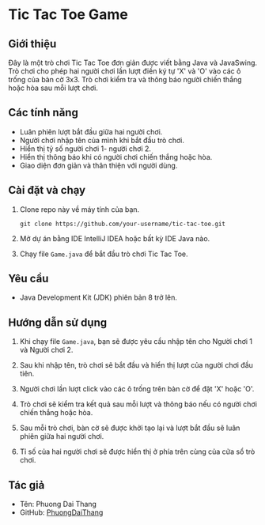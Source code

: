 # Tic Tac Toe Game


## Giới thiệu

Đây là một trò chơi Tic Tac Toe đơn giản được viết bằng Java và JavaSwing. Trò chơi cho phép hai người chơi lần lượt điền ký tự 'X' và 'O' vào các ô trống của bàn cờ 3x3. Trò chơi kiểm tra và thông báo người chiến thắng hoặc hòa sau mỗi lượt chơi.

## Các tính năng

- Luân phiên lượt bắt đầu giữa hai người chơi.
- Người chơi nhập tên của mình khi bắt đầu trò chơi.
- Hiển thị tỷ số người chơi 1- người chơi 2.
- Hiển thị thông báo khi có người chơi chiến thắng hoặc hòa.
- Giao diện đơn giản và thân thiện với người dùng.

## Cài đặt và chạy

1. Clone repo này về máy tính của bạn.

    ```
    git clone https://github.com/your-username/tic-tac-toe.git
    ```

2. Mở dự án bằng IDE IntelliJ IDEA hoặc bất kỳ IDE Java nào.

3. Chạy file `Game.java` để bắt đầu trò chơi Tic Tac Toe.

## Yêu cầu

- Java Development Kit (JDK) phiên bản 8 trở lên.

## Hướng dẫn sử dụng

1. Khi chạy file `Game.java`, bạn sẽ được yêu cầu nhập tên cho Người chơi 1 và Người chơi 2.

2. Sau khi nhập tên, trò chơi sẽ bắt đầu và hiển thị lượt của người chơi đầu tiên.

3. Người chơi lần lượt click vào các ô trống trên bàn cờ để đặt 'X' hoặc 'O'.

4. Trò chơi sẽ kiểm tra kết quả sau mỗi lượt và thông báo nếu có người chơi chiến thắng hoặc hòa.

5. Sau mỗi trò chơi, bàn cờ sẽ được khởi tạo lại và lượt bắt đầu sẽ luân phiên giữa hai người chơi.

6. Tỉ số của hai người chơi sẽ được hiển thị ở phía trên cùng của cửa sổ trò chơi.

## Tác giả

- Tên: Phuong Dai Thang
- GitHub: [PhuongDaiThang](https://github.com/PhuongDaiThang)


